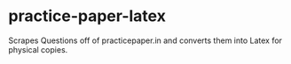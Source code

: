 # practice-paper-latex
Scrapes Questions off of practicepaper.in and converts them into Latex for physical copies.

